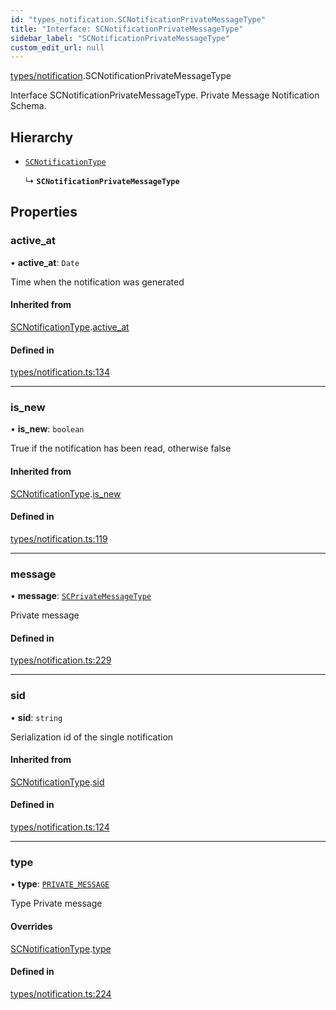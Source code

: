 ```yaml
---
id: "types_notification.SCNotificationPrivateMessageType"
title: "Interface: SCNotificationPrivateMessageType"
sidebar_label: "SCNotificationPrivateMessageType"
custom_edit_url: null
---
```


[types/notification](../modules/types_notification).SCNotificationPrivateMessageType

Interface SCNotificationPrivateMessageType.
Private Message Notification Schema.

## Hierarchy

- [`SCNotificationType`](types_notification.SCNotificationType)

  ↳ **`SCNotificationPrivateMessageType`**

## Properties

### active\_at

• **active\_at**: `Date`

Time when the notification was generated

#### Inherited from

[SCNotificationType](types_notification.SCNotificationType).[active_at](types_notification.SCNotificationType#active_at)

#### Defined in

[types/notification.ts:134](https://github.com/selfcommunity/community-ui/blob/009afd8/packages/sc-core/src/types/notification.ts#L134)

___

### is\_new

• **is\_new**: `boolean`

True if the notification has been read, otherwise false

#### Inherited from

[SCNotificationType](types_notification.SCNotificationType).[is_new](types_notification.SCNotificationType#is_new)

#### Defined in

[types/notification.ts:119](https://github.com/selfcommunity/community-ui/blob/009afd8/packages/sc-core/src/types/notification.ts#L119)

___

### message

• **message**: [`SCPrivateMessageType`](types_privateMessage.SCPrivateMessageType)

Private message

#### Defined in

[types/notification.ts:229](https://github.com/selfcommunity/community-ui/blob/009afd8/packages/sc-core/src/types/notification.ts#L229)

___

### sid

• **sid**: `string`

Serialization id of the single notification

#### Inherited from

[SCNotificationType](types_notification.SCNotificationType).[sid](types_notification.SCNotificationType#sid)

#### Defined in

[types/notification.ts:124](https://github.com/selfcommunity/community-ui/blob/009afd8/packages/sc-core/src/types/notification.ts#L124)

___

### type

• **type**: [`PRIVATE_MESSAGE`](../enums/types_notification.SCNotificationTypologyType#private_message)

Type Private message

#### Overrides

[SCNotificationType](types_notification.SCNotificationType).[type](types_notification.SCNotificationType#type)

#### Defined in

[types/notification.ts:224](https://github.com/selfcommunity/community-ui/blob/009afd8/packages/sc-core/src/types/notification.ts#L224)
